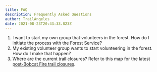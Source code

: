 ```yaml
---
title: FAQ
description: Frequently Asked Questions
author: TrailAngeles
date: 2021-08-23T20:43:33.823Z
---
```

1. I want to start my own group that volunteers in the forest. How do I initiate the process with the Forest Service?
2. My existing volunteer group wants to start volunteering in the forest. How do I make that happen?
3. Where are the current trail closures?
Refer to this map for the latest <a href="https://caltopo.com/m/9KEQ">post-Bobcat Fire trail closures</a>.
